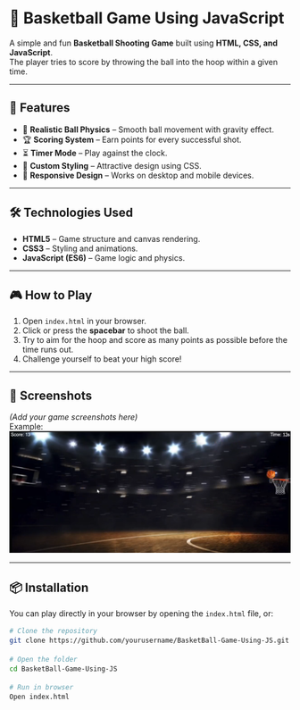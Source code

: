 # 🏀 Basketball Game Using JavaScript

A simple and fun **Basketball Shooting Game** built using **HTML, CSS, and JavaScript**.  
The player tries to score by throwing the ball into the hoop within a given time.

---

## 🚀 Features
- 🎯 **Realistic Ball Physics** – Smooth ball movement with gravity effect.
- 🏆 **Scoring System** – Earn points for every successful shot.
- ⏳ **Timer Mode** – Play against the clock.
- 🎨 **Custom Styling** – Attractive design using CSS.
- 📱 **Responsive Design** – Works on desktop and mobile devices.

---

## 🛠️ Technologies Used
- **HTML5** – Game structure and canvas rendering.
- **CSS3** – Styling and animations.
- **JavaScript (ES6)** – Game logic and physics.

---

## 🎮 How to Play
1. Open `index.html` in your browser.
2. Click or press the **spacebar** to shoot the ball.
3. Try to aim for the hoop and score as many points as possible before the time runs out.
4. Challenge yourself to beat your high score!

---

## 📸 Screenshots
*(Add your game screenshots here)*  
Example:  
![Basketball Game Screenshot](assets/basketballSS.png)

---

## 📦 Installation
You can play directly in your browser by opening the `index.html` file, or:

```bash
# Clone the repository
git clone https://github.com/yourusername/BasketBall-Game-Using-JS.git

# Open the folder
cd BasketBall-Game-Using-JS

# Run in browser
Open index.html
